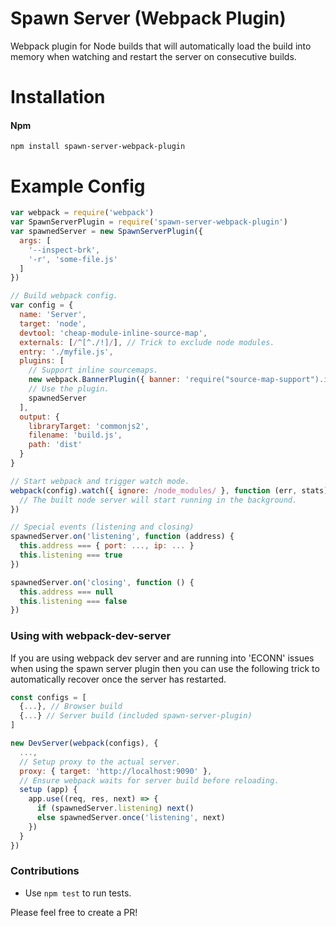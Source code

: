 # Spawn Server (Webpack Plugin)
Webpack plugin for Node builds that will automatically load the build into memory when watching and restart the server on consecutive builds.

# Installation

#### Npm
```console
npm install spawn-server-webpack-plugin
```

# Example Config
```javascript
var webpack = require('webpack')
var SpawnServerPlugin = require('spawn-server-webpack-plugin')
var spawnedServer = new SpawnServerPlugin({
  args: [
    '--inspect-brk',
    '-r', 'some-file.js'
  ]
})

// Build webpack config.
var config = {
  name: 'Server',
  target: 'node',
  devtool: 'cheap-module-inline-source-map',
  externals: [/^[^./!]/], // Trick to exclude node modules.
  entry: './myfile.js',
  plugins: [
    // Support inline sourcemaps.
    new webpack.BannerPlugin({ banner: 'require("source-map-support").install({ hookRequire: true })', raw: true }),
    // Use the plugin.
    spawnedServer
  ],
  output: {
    libraryTarget: 'commonjs2',
    filename: 'build.js',
    path: 'dist'
  }
}

// Start webpack and trigger watch mode.
webpack(config).watch({ ignore: /node_modules/ }, function (err, stats) {
  // The built node server will start running in the background.
})

// Special events (listening and closing)
spawnedServer.on('listening', function (address) {
  this.address === { port: ..., ip: ... }
  this.listening === true
})

spawnedServer.on('closing', function () {
  this.address === null
  this.listening === false
})
```

### Using with webpack-dev-server
If you are using webpack dev server and are running into 'ECONN' issues when using the spawn server plugin then you can use the following trick to automatically recover once the server has restarted.

```js
const configs = [
  {...}, // Browser build
  {...} // Server build (included spawn-server-plugin)
]

new DevServer(webpack(configs), {
  ...,
  // Setup proxy to the actual server.
  proxy: { target: 'http://localhost:9090' },
  // Ensure webpack waits for server build before reloading.
  setup (app) {
    app.use((req, res, next) => {
      if (spawnedServer.listening) next()
      else spawnedServer.once('listening', next)
    })
  }
})
```

### Contributions

* Use `npm test` to run tests.

Please feel free to create a PR!
